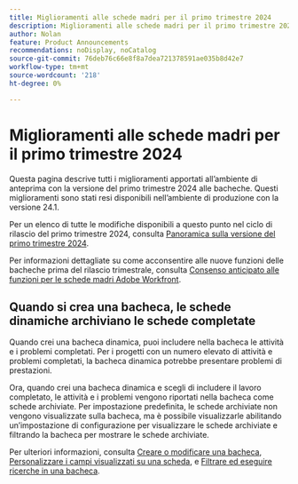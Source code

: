 ```yaml
---
title: Miglioramenti alle schede madri per il primo trimestre 2024
description: Miglioramenti alle schede madri per il primo trimestre 2024
author: Nolan
feature: Product Announcements
recommendations: noDisplay, noCatalog
source-git-commit: 76deb76c66e8f8a7dea721378591ae035b8d42e7
workflow-type: tm+mt
source-wordcount: '218'
ht-degree: 0%

---
```


# Miglioramenti alle schede madri per il primo trimestre 2024

Questa pagina descrive tutti i miglioramenti apportati all’ambiente di anteprima con la versione del primo trimestre 2024 alle bacheche. Questi miglioramenti sono stati resi disponibili nell’ambiente di produzione con la versione 24.1.

Per un elenco di tutte le modifiche disponibili a questo punto nel ciclo di rilascio del primo trimestre 2024, consulta [Panoramica sulla versione del primo trimestre 2024](/help/quicksilver/product-announcements/product-releases/24-q1-release-activity/24-q1-release-overview.md).

Per informazioni dettagliate su come acconsentire alle nuove funzioni delle bacheche prima del rilascio trimestrale, consulta [Consenso anticipato alle funzioni per le schede madri Adobe Workfront](/help/quicksilver/agile/get-started-with-boards/boards-early-feature-opt-in.md).

## Quando si crea una bacheca, le schede dinamiche archiviano le schede completate

Quando crei una bacheca dinamica, puoi includere nella bacheca le attività e i problemi completati. Per i progetti con un numero elevato di attività e problemi completati, la bacheca dinamica potrebbe presentare problemi di prestazioni.

Ora, quando crei una bacheca dinamica e scegli di includere il lavoro completato, le attività e i problemi vengono riportati nella bacheca come schede archiviate. Per impostazione predefinita, le schede archiviate non vengono visualizzate sulla bacheca, ma è possibile visualizzarle abilitando un’impostazione di configurazione per visualizzare le schede archiviate e filtrando la bacheca per mostrare le schede archiviate.

Per ulteriori informazioni, consulta [Creare o modificare una bacheca](/help/quicksilver/agile/get-started-with-boards/create-edit-board.md), [Personalizzare i campi visualizzati su una scheda](/help/quicksilver/agile/get-started-with-boards/customize-fields-on-card.md), e [Filtrare ed eseguire ricerche in una bacheca](/help/quicksilver/agile/get-started-with-boards/filter-search-in-board.md).
